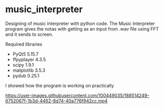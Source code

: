 # music_interpreter
Designing of music interpreter with python code. The Music Interpreter program gives 
the notas with getting as an input from .wav file using FFT and it sends to screen.

Required libraries

+ PyQt5 5.15.7 
+ ffpyplayer 4.3.5 
+ scipy 1.9.1 
+ matplotlib 3.5.3 
+ pydub 0.25.1 

I showed how the program is working on practically

https://user-images.githubusercontent.com/100449035/188514249-6752067f-1b3d-4462-8d74-40a776f942cc.mp4

